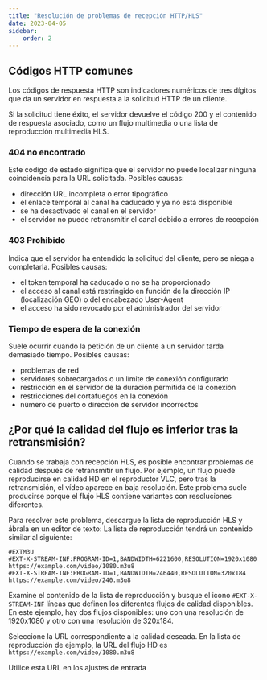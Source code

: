 ```yaml
---
title: "Resolución de problemas de recepción HTTP/HLS"
date: 2023-04-05
sidebar:
    order: 2
---
```


## Códigos HTTP comunes[](https://help.cesbo.com/misc/troubleshooting/receiving/http#common-http-codes)

Los códigos de respuesta HTTP son indicadores numéricos de tres dígitos que da un servidor en respuesta a la solicitud HTTP de un cliente.

Si la solicitud tiene éxito, el servidor devuelve el código 200 y el contenido de respuesta asociado, como un flujo multimedia o una lista de reproducción multimedia HLS.

### 404 no encontrado

Este código de estado significa que el servidor no puede localizar ninguna coincidencia para la URL solicitada. Posibles causas:

- dirección URL incompleta o error tipográfico
- el enlace temporal al canal ha caducado y ya no está disponible
- se ha desactivado el canal en el servidor
- el servidor no puede retransmitir el canal debido a errores de recepción

### 403 Prohibido

Indica que el servidor ha entendido la solicitud del cliente, pero se niega a completarla. Posibles causas:

- el token temporal ha caducado o no se ha proporcionado
- el acceso al canal está restringido en función de la dirección IP (localización GEO) o del encabezado User-Agent
- el acceso ha sido revocado por el administrador del servidor

### Tiempo de espera de la conexión

Suele ocurrir cuando la petición de un cliente a un servidor tarda demasiado tiempo. Posibles causas:

- problemas de red
- servidores sobrecargados o un límite de conexión configurado
- restricción en el servidor de la duración permitida de la conexión
- restricciones del cortafuegos en la conexión
- número de puerto o dirección de servidor incorrectos

## ¿Por qué la calidad del flujo es inferior tras la retransmisión?[](https://help.cesbo.com/misc/troubleshooting/receiving/http#why-is-the-stream-quality-lower-after-retransmission)

Cuando se trabaja con recepción HLS, es posible encontrar problemas de calidad después de retransmitir un flujo. Por ejemplo, un flujo puede reproducirse en calidad HD en el reproductor VLC, pero tras la retransmisión, el vídeo aparece en baja resolución. Este problema suele producirse porque el flujo HLS contiene variantes con resoluciones diferentes.

Para resolver este problema, descargue la lista de reproducción HLS y ábrala en un editor de texto: La lista de reproducción tendrá un contenido similar al siguiente:

```
#EXTM3U
#EXT-X-STREAM-INF:PROGRAM-ID=1,BANDWIDTH=6221600,RESOLUTION=1920x1080
https://example.com/video/1080.m3u8
#EXT-X-STREAM-INF:PROGRAM-ID=1,BANDWIDTH=246440,RESOLUTION=320x184
https://example.com/video/240.m3u8
```

Examine el contenido de la lista de reproducción y busque el icono `#EXT-X-STREAM-INF` líneas que definen los diferentes flujos de calidad disponibles. En este ejemplo, hay dos flujos disponibles: uno con una resolución de 1920x1080 y otro con una resolución de 320x184.

Seleccione la URL correspondiente a la calidad deseada. En la lista de reproducción de ejemplo, la URL del flujo HD es `https://example.com/video/1080.m3u8`

Utilice esta URL en los ajustes de entrada
